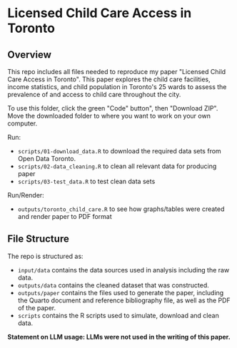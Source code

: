 # Licensed Child Care Access in Toronto

## Overview

This repo includes all files needed to reproduce my paper "Licensed Child Care Access in Toronto". This paper explores the child care facilities, income statistics, and child population in Toronto's 25 wards to assess the prevalence of and access to child care throughout the city.

To use this folder, click the green "Code" button", then "Download ZIP". Move the downloaded folder to where you want to work on your own computer.

Run:

-   `scripts/01-download_data.R` to download the required data sets from Open Data Toronto.
-   `scripts/02-data_cleaning.R` to clean all relevant data for producing paper
-   `scripts/03-test_data.R` to test clean data sets

Run/Render:

-   `outputs/toronto_child_care.R` to see how graphs/tables were created and render paper to PDF format

## File Structure

The repo is structured as:

-   `input/data` contains the data sources used in analysis including the raw data.
-   `outputs/data` contains the cleaned dataset that was constructed.
-   `outputs/paper` contains the files used to generate the paper, including the Quarto document and reference bibliography file, as well as the PDF of the paper.
-   `scripts` contains the R scripts used to simulate, download and clean data.

**Statement on LLM usage: LLMs were not used in the writing of this paper.**
